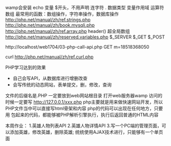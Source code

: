 wamp会安装
echo
变量 $开头，不用声明
连字符 .
数据类型
变量作用域
运算符
数组
最常用的函数：数组操作，字符串操作，数据库操作
http://php.net/manual/zh/ref.strings.php
http://php.net/manual/zh/book.mysqli.php
http://php.net/manual/zh/ref.array.php
header()
超全局数组
http://php.net/manual/zh/reserved.variables.php
  $_SERVER
  $_GET
  $_POST

  http://localhost/web1704/03-php-call-api.php
  GET
  m=18518368050

curl http://php.net/manual/zh/ref.curl.php

PHP学习达到的效果
- 自己会写API，从数据库进行增删改查
- 会写传统的动态网站，表单提交，删，修改，查询

文件的后缀名是.PHP
一定要放到web网站根目录
打开web服务器wamp
访问的时候一定要写 http://127.0.0.1/xxx.php
php主要就是用来做快速网站开发，所以PHP文件当中可以直接写html骨架和内容
php的代码可以出现在任何地方，只要用<?php ?> 包起来的代码，都能够被PHP解析引擎执行，执行后返回普通的HTML内容

本周作业：
1.英雄人物列表API
2.英雄人物详情API
3.写一个PC端的管理页面，可以添加英雄，修改英雄，删除英雄; 统统使用AJAX技术进行，只能够有一个单页面
